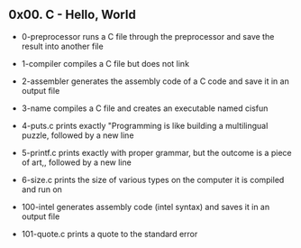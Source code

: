 ## 0x00. C - Hello, World
- 0-preprocessor runs a C file through the preprocessor and save the result into another file

- 1-compiler compiles a C file but does not link

- 2-assembler generates the assembly code of a C code and save it in an output file

- 3-name compiles a C file and creates an executable named cisfun

- 4-puts.c prints exactly "Programming is like building a multilingual puzzle, followed by a new line

- 5-printf.c prints exactly with proper grammar, but the outcome is a piece of art,, followed by a new line

- 6-size.c prints the size of various types on the computer it is compiled and run on

- 100-intel generates assembly code (intel syntax) and saves it in an output file

- 101-quote.c prints a quote to the standard error


